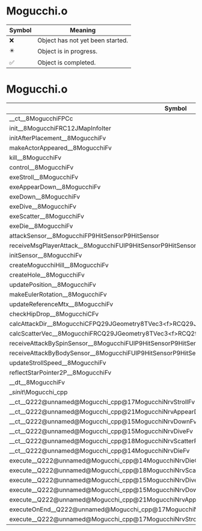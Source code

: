 # Mogucchi.o
| Symbol | Meaning 
| ------------- | ------------- 
| :x: | Object has not yet been started. 
| :eight_pointed_black_star: | Object is in progress. 
| :white_check_mark: | Object is completed. 


# Mogucchi.o
| Symbol | Decompiled? |
| ------------- | ------------- |
| __ct__8MogucchiFPCc | :x: |
| init__8MogucchiFRC12JMapInfoIter | :x: |
| initAfterPlacement__8MogucchiFv | :x: |
| makeActorAppeared__8MogucchiFv | :x: |
| kill__8MogucchiFv | :x: |
| control__8MogucchiFv | :x: |
| exeStroll__8MogucchiFv | :x: |
| exeAppearDown__8MogucchiFv | :x: |
| exeDown__8MogucchiFv | :x: |
| exeDive__8MogucchiFv | :x: |
| exeScatter__8MogucchiFv | :x: |
| exeDie__8MogucchiFv | :x: |
| attackSensor__8MogucchiFP9HitSensorP9HitSensor | :x: |
| receiveMsgPlayerAttack__8MogucchiFUlP9HitSensorP9HitSensor | :x: |
| initSensor__8MogucchiFv | :x: |
| createMogucchiHill__8MogucchiFv | :x: |
| createHole__8MogucchiFv | :x: |
| updatePosition__8MogucchiFv | :x: |
| makeEulerRotation__8MogucchiFv | :x: |
| updateReferenceMtx__8MogucchiFv | :x: |
| checkHipDrop__8MogucchiCFv | :x: |
| calcAttackDir__8MogucchiCFPQ29JGeometry8TVec3&lt;f&gt;RCQ29JGeometry8TVec3&lt;f&gt;RCQ29JGeometry8TVec3&lt;f&gt; | :x: |
| calcScatterVec__8MogucchiFRCQ29JGeometry8TVec3&lt;f&gt;RCQ29JGeometry8TVec3&lt;f&gt; | :x: |
| receiveAttackBySpinSensor__8MogucchiFUlP9HitSensorP9HitSensor | :x: |
| receiveAttackByBodySensor__8MogucchiFUlP9HitSensorP9HitSensor | :x: |
| updateStrollSpeed__8MogucchiFv | :x: |
| reflectStarPointer2P__8MogucchiFv | :x: |
| __dt__8MogucchiFv | :x: |
| __sinit_\Mogucchi_cpp | :x: |
| __ct__Q222@unnamed@Mogucchi_cpp@17MogucchiNrvStrollFv | :x: |
| __ct__Q222@unnamed@Mogucchi_cpp@21MogucchiNrvAppearDownFv | :x: |
| __ct__Q222@unnamed@Mogucchi_cpp@15MogucchiNrvDownFv | :x: |
| __ct__Q222@unnamed@Mogucchi_cpp@15MogucchiNrvDiveFv | :x: |
| __ct__Q222@unnamed@Mogucchi_cpp@18MogucchiNrvScatterFv | :x: |
| __ct__Q222@unnamed@Mogucchi_cpp@14MogucchiNrvDieFv | :x: |
| execute__Q222@unnamed@Mogucchi_cpp@14MogucchiNrvDieCFP5Spine | :x: |
| execute__Q222@unnamed@Mogucchi_cpp@18MogucchiNrvScatterCFP5Spine | :x: |
| execute__Q222@unnamed@Mogucchi_cpp@15MogucchiNrvDiveCFP5Spine | :x: |
| execute__Q222@unnamed@Mogucchi_cpp@15MogucchiNrvDownCFP5Spine | :x: |
| execute__Q222@unnamed@Mogucchi_cpp@21MogucchiNrvAppearDownCFP5Spine | :x: |
| executeOnEnd__Q222@unnamed@Mogucchi_cpp@17MogucchiNrvStrollCFP5Spine | :x: |
| execute__Q222@unnamed@Mogucchi_cpp@17MogucchiNrvStrollCFP5Spine | :x: |
